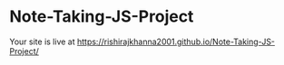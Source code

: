 # Note-Taking-JS-Project

Your site is live at https://rishirajkhanna2001.github.io/Note-Taking-JS-Project/
